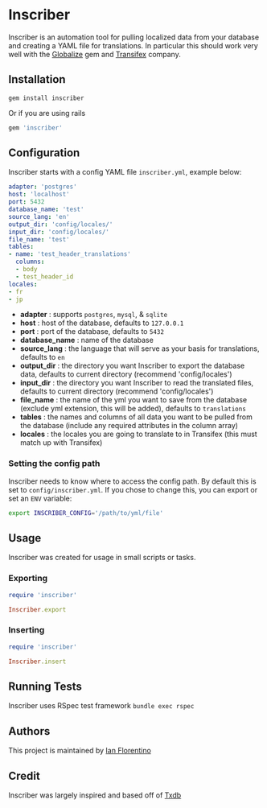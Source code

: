 Inscriber
====
Inscriber is an automation tool for pulling localized data from your database and creating a YAML file for translations. In particular this should work very well with the [Globalize](https://github.com/globalize/globalize) gem and [Transifex](https://www.transifex.com) company.

Installation
---
```
gem install inscriber
```

Or if you are using rails
```ruby
gem 'inscriber'
```

Configuration
---
Inscriber starts with a config YAML file `inscriber.yml`, example below:

```yaml
adapter: 'postgres'
host: 'localhost'
port: 5432
database_name: 'test'
source_lang: 'en'
output_dir: 'config/locales/'
input_dir: 'config/locales/'
file_name: 'test'
tables:
- name: 'test_header_translations'
  columns:
  - body
  - test_header_id
locales:
- fr
- jp 
```

- __adapter__ : supports `postgres`, `mysql`, & `sqlite`
- __host__ : host of the database, defaults to `127.0.0.1`
- __port__ : port of the database, defaults to `5432`
- __database_name__ : name of the database
- __source_lang__ : the language that will serve as your basis for translations, defaults to `en`
- __output_dir__ : the directory you want Inscriber to export the database data, defaults to current directory (recommend 'config/locales')
- __input_dir__ : the directory you want Inscriber to read the translated files, defaults to current directory (recommend 'config/locales')
- __file_name__ : the name of the yml you want to save from the database (exclude yml extension, this will be added), defaults to `translations`
- __tables__ : the names and columns of all data you want to be pulled from the database (include any required attributes in the column array)
- __locales__ : the locales you are going to translate to in Transifex (this must match up with Transifex)
 
### Setting the config path
Inscriber needs to know where to access the config path. By default this is set to `config/inscriber.yml`. If you chose to change this, you can export or set an `ENV` variable:
```bash
export INSCRIBER_CONFIG='/path/to/yml/file'
```

Usage
---
Inscriber was created for usage in small scripts or tasks.

### Exporting 
```ruby
require 'inscriber'

Inscriber.export
```

### Inserting
```ruby
require 'inscriber'

Inscriber.insert
```

Running Tests
---
Inscriber uses RSpec test framework `bundle exec rspec`

Authors
---
This project is maintained by [Ian Florentino](https://github.com/ianflorentino)

Credit
---
Inscriber was largely inspired and based off of [Txdb](https://github.com/lumoslabs/txdb) 
